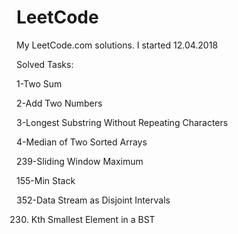 # LeetCode
My LeetCode.com solutions. I started 12.04.2018

Solved Tasks:

1-Two Sum

2-Add Two Numbers

3-Longest Substring Without Repeating Characters

4-Median of Two Sorted Arrays

239-Sliding Window Maximum

155-Min Stack

352-Data Stream as Disjoint Intervals

230. Kth Smallest Element in a BST


